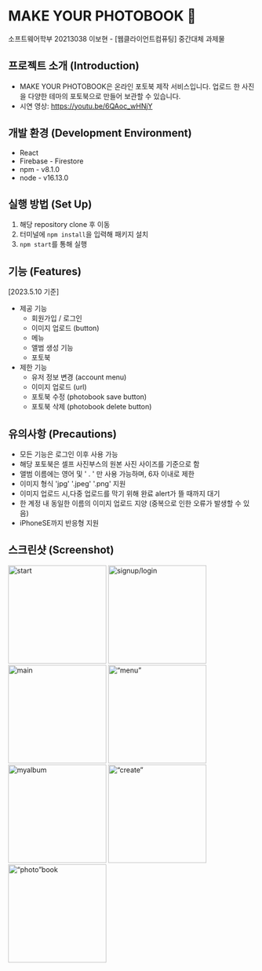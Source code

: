 # MAKE YOUR PHOTOBOOK 📸
소프트웨어학부 20213038 이보현 - [웹클라이언트컴퓨팅] 중간대체 과제물
## 프로젝트 소개 (Introduction)
- MAKE YOUR PHOTOBOOK은 온라인 포토북 제작 서비스입니다.
업로드 한 사진을 다양한 테마의 포토북으로 만들어 보관할 수 있습니다.
- 시연 영상: https://youtu.be/6QAoc_wHNjY


## 개발 환경 (Development Environment)
-  React
-  Firebase - Firestore
- npm - v8.1.0
- node - v16.13.0


## 실행 방법 (Set Up)
1.  해당 repository clone 후 이동
2. 터미널에 `npm install`을 입력해 패키지 설치
3.  `npm start`를 통해 실행

## 기능 (Features)
[2023.5.10 기준]
- 제공 기능
  * 회원가입 / 로그인
  * 이미지 업로드 (button)
  * 메뉴
  * 앨범 생성 기능
  * 포토북 
- 제한 기능
  * 유저 정보 변경 (account menu)
  * 이미지 업로드 (url)
  * 포토북 수정 (photobook save button)
  * 포토북 삭제 (photobook delete button)


## 유의사항 (Precautions)
- 모든 기능은 로그인 이후 사용 가능
- 해당 포토북은 셀프 사진부스의 원본 사진 사이즈를 기준으로 함
- 앨범 이름에는 영어 및  ' . ' 만 사용 가능하며, 6자 이내로 제한
- 이미지 형식 'jpg' '.jpeg' '.png' 지원
- 이미지 업로드 시,다중 업로드를 막기 위해 완료 alert가 뜰 때까지 대기
- 한 계정 내 동일한 이름의 이미지 업로드 지양 (중복으로 인한 오류가 발생할 수 있음)
- iPhoneSE까지 반응형 지원


## 스크린샷 (Screenshot)
<div>
<img width="200" alt="start" src="https://github.com/250b/MakeYourPhotobook/assets/84188904/8e587776-4bf8-4af4-b683-2662b0c7d704">
<img width="200" alt="signup/login" src="https://github.com/250b/MakeYourPhotobook/assets/84188904/d1191d11-e9c1-45f3-8eb2-19b6d8317d8c">
<img width="200" alt="main" src="https://github.com/250b/MakeYourPhotobook/assets/84188904/524a28ba-e62c-4eb8-9524-9337ba41aa00">
<img width="200" alt=“menu” src="https://github.com/250b/MakeYourPhotobook/assets/84188904/5a6e3a8a-360d-45e1-bc94-6bfe27acc0f1">
<div>
<div/>
<img width="200" alt="myalbum" src="https://github.com/250b/MakeYourPhotobook/assets/84188904/5134fa06-5da9-45d8-ad30-0b7a0503bb99">
<img width="200" alt=“create” src="https://github.com/250b/MakeYourPhotobook/assets/84188904/fb110521-e825-47a5-90cc-9cdb394e4835">
<img width="200" alt=“photo”book src="https://github.com/250b/MakeYourPhotobook/assets/84188904/3046bb6f-8563-439c-9be7-1a98e42ed785">

<div/>



